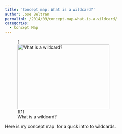 ```yaml
---
title: 'Concept map: What is a wildcard?'
author: Jose Beltran
permalink: /2014/09/concept-map-what-is-a-wildcard/
categories:
  - Concept Map
---
```

<figure id="attachment_8682" style="width: 300px;" class="wp-caption alignnone">[<img class="size-medium wp-image-8682" alt="What is a wildcard?" src="http://teaching.software-carpentry.org/wp-content/uploads/2014/09/SC-Homework-01-Jose-Beltran-Concept-Map-300x212.png" width="300" height="212" />][1]<figcaption class="wp-caption-text">What is a wildcard?</figcaption></figure> 
Here is my concept map  for a quick intro to wildcards.

 [1]: http://teaching.software-carpentry.org/wp-content/uploads/2014/09/SC-Homework-01-Jose-Beltran-Concept-Map.png
